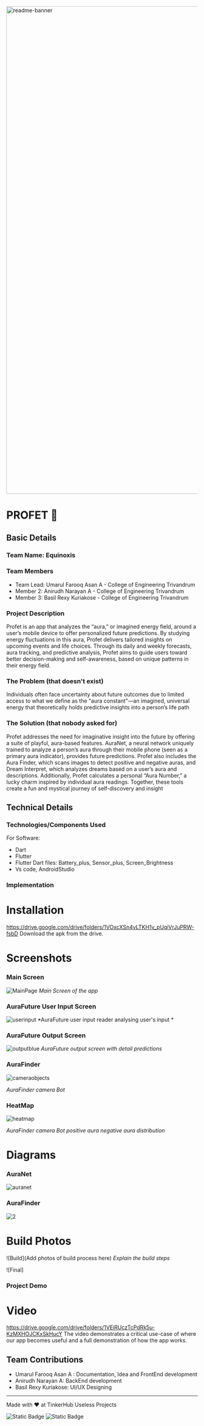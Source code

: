 <img width="1280" alt="readme-banner" src="https://github.com/user-attachments/assets/35332e92-44cb-425b-9dff-27bcf1023c6c">

# PROFET 🎯


## Basic Details
### Team Name: Equinoxis


### Team Members
- Team Lead: Umarul Farooq Asan A - College of Engineering Trivandrum
- Member 2: Anirudh Narayan A - College of Engineering Trivandrum
- Member 3: Basil Rexy Kuriakose - College of Engineering Trivandrum

### Project Description
Profet is an app that analyzes the “aura,” or imagined energy field, around a user’s mobile device to offer personalized future predictions. By studying energy fluctuations in this aura, Profet delivers tailored insights on upcoming events and life choices. Through its daily and weekly forecasts, aura tracking, and predictive analysis, Profet aims to guide users toward better decision-making and self-awareness, based on unique patterns in their energy field.
### The Problem (that doesn't exist)
Individuals often face uncertainty about future outcomes due to limited access to what we define as the "aura constant"—an imagined, universal energy that theoretically holds predictive insights into a person’s life path
### The Solution (that nobody asked for)
Profet addresses the need for imaginative insight into the future by offering a suite of playful, aura-based features. AuraNet, a neural network uniquely trained to analyze a person’s aura through their mobile phone (seen as a primary aura indicator), provides future predictions. Profet also includes the Aura Finder, which scans images to detect positive and negative auras, and Dream Interpret, which analyzes dreams based on a user’s aura and descriptions. Additionally, Profet calculates a personal “Aura Number,” a lucky charm inspired by individual aura readings. Together, these tools create a fun and mystical journey of self-discovery and insight

## Technical Details
### Technologies/Components Used
For Software:
- Dart
- Flutter
- Flutter Dart files: Battery_plus, Sensor_plus, Screen_Brightness 
- Vs code, AndroidStudio


### Implementation

# Installation
https://drive.google.com/drive/folders/1VOxcXSn4vLTKH1v_pUqiVrJuPRW-fsbD
Download the apk from the drive.


# Screenshots
### Main Screen
![MainPage](https://github.com/user-attachments/assets/82931169-d202-4ca2-93c5-89bad8ad870e)
*Main Screen of the app*
### AuraFuture User Input Screen
![userinput](https://github.com/user-attachments/assets/fb90f918-c671-4085-a8e1-c20fbd710fee)
*AuraFuture user input  reader analysing user's input *
### AuraFuture Output Screen
![outputblue](https://github.com/user-attachments/assets/b3c92225-bcfe-42fc-9359-09102dabfdcd)
*AuraFuture output screen with detail predictions*
### AuraFinder
![cameraobjects](https://github.com/user-attachments/assets/955092b5-4182-48ee-bb7c-b2f24704278a)

*AuraFinder camera Bot*
### HeatMap
![heatmap](https://github.com/user-attachments/assets/9d6fea26-59da-4e88-8530-0241cd31970e)


*AuraFinder camera Bot positive aura negative aura distribution*
# Diagrams
### AuraNet
![auranet](https://github.com/user-attachments/assets/06cf8819-5a0a-46e2-b426-776c1013ec7f)
### AuraFinder
![2](https://github.com/user-attachments/assets/1bb7a326-74d4-460f-952a-575436ea2cc6)

# Build Photos
![Build](Add photos of build process here)
*Explain the build steps*

![Final]
### Project Demo
# Video
https://drive.google.com/drive/folders/1VEiRUczTcPdRk5u-KzMXHOJCKxSkHucY
The video demonstrates a critical use-case of where our app becomes useful and a full demonstration of how the app works.

## Team Contributions
- Umarul Farooq Asan A :   Documentation, Idea and FrontEnd development
- Anirudh Narayan A: BackEnd development
- Basil Rexy Kuriakose: UI/UX Designing

---
Made with ❤️ at TinkerHub Useless Projects 

![Static Badge](https://img.shields.io/badge/TinkerHub-24?color=%23000000&link=https%3A%2F%2Fwww.tinkerhub.org%2F)
![Static Badge](https://img.shields.io/badge/UselessProject--24-24?link=https%3A%2F%2Fwww.tinkerhub.org%2Fevents%2FQ2Q1TQKX6Q%2FUseless%2520Projects)




